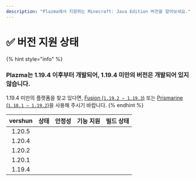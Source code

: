 ```yaml
---
description: "Plazma에서 지원하는 Minecraft: Java Edition 버전을 알아보세요."
---
```


# ✅ 버전 지원 상태

{% hint style="info" %}

### Plazma는 1.19.4 이후부터 개발되어, 1.19.4 미만의 버전은 개발되어 있지 않습니다.

1.19.4 미만의 플랫폼을 찾고 있다면, [Fusion (`1.19.2 ~ 1.19.3`)](https://github.com/RuinedTechnologyUnify/Fusion) 또는 [Prismarine (`1.18.1 ~ 1.19.2`)](https://github.com/PrismarineTeam/Prismarine)을 사용해 주시기 바랍니다.
{% endhint %}

| vershun |                                                                             상태                                                                             |                                                                  안정성                                                                  |                                                                 기능 지원                                                                 |                                                                                   빌드 상태                                                                                   |
| :-----: | :--------------------------------------------------------------------------------------------------------------------------------------------------------: | :-----------------------------------------------------------------------------------------------------------------------------------: | :-----------------------------------------------------------------------------------------------------------------------------------: | :-----------------------------------------------------------------------------------------------------------------------------------------------------------------------: |
|  1.20.5 |                  <img src="https://img.shields.io/badge/%EB%8C%80%EA%B8%B0%EC%A4%91-gray?style=for-the-badge" alt="" data-size="original">                 | <img src="https://img.shields.io/badge/%EC%A0%95%EB%B3%B4%20%EC%97%86%EC%9D%8C-gray?style=for-the-badge" alt="" data-size="original"> | <img src="https://img.shields.io/badge/%EC%A0%95%EB%B3%B4%20%EC%97%86%EC%9D%8C-gray?style=for-the-badge" alt="" data-size="original"> |                   <img src="https://img.shields.io/badge/%EC%A0%95%EB%B3%B4%20%EC%97%86%EC%9D%8C-gray?style=for-the-badge" alt="" data-size="original">                   |
|  1.20.4 |                <img src="https://img.shields.io/badge/%EC%A7%80%EC%9B%90%EC%A4%91-success?style=for-the-badge" alt="" data-size="original">                | <img src="https://img.shields.io/badge/%EB%A7%A4%EC%9A%B0%20%EC%A2%8B%EC%9D%8C-blue?style=for-the-badge" alt="" data-size="original"> |                   <img src="https://img.shields.io/badge/100%-blue?style=for-the-badge" alt="" data-size="original">                  | <img src="https://img.shields.io/github/actions/workflow/status/PlazmaMC/Plazma/release.yml?style=for-the-badge&label=%20&branch=ver/1.20.4" alt="" data-size="original"> |
|  1.20.2 | <img src="https://img.shields.io/badge/%EA%B8%B0%EB%8A%A5%20%EC%B6%94%EA%B0%80%20%EC%A2%85%EB%A3%8C-blue?style=for-the-badge" alt="" data-size="original"> | <img src="https://img.shields.io/badge/%EB%A7%A4%EC%9A%B0%20%EC%A2%8B%EC%9D%8C-blue?style=for-the-badge" alt="" data-size="original"> |                   <img src="https://img.shields.io/badge/100%-blue?style=for-the-badge" alt="" data-size="original">                  | <img src="https://img.shields.io/github/actions/workflow/status/PlazmaMC/Plazma/release.yml?style=for-the-badge&label=%20&branch=ver/1.20.2" alt="" data-size="original"> |
|  1.20.1 |            <img src="https://img.shields.io/badge/%EC%A7%80%EC%9B%90%20%EC%A2%85%EB%A3%8C-red?style=for-the-badge" alt="" data-size="original">            | <img src="https://img.shields.io/badge/%EB%A7%A4%EC%9A%B0%20%EC%A2%8B%EC%9D%8C-blue?style=for-the-badge" alt="" data-size="original"> |                   <img src="https://img.shields.io/badge/100%-blue?style=for-the-badge" alt="" data-size="original">                  |                   <img src="https://img.shields.io/badge/%EC%A0%95%EB%B3%B4%20%EC%97%86%EC%9D%8C-gray?style=for-the-badge" alt="" data-size="original">                   |
|  1.19.4 |            <img src="https://img.shields.io/badge/%EC%A7%80%EC%9B%90%20%EC%A2%85%EB%A3%8C-red?style=for-the-badge" alt="" data-size="original">            | <img src="https://img.shields.io/badge/%EB%A7%A4%EC%9A%B0%20%EC%A2%8B%EC%9D%8C-blue?style=for-the-badge" alt="" data-size="original"> |                   <img src="https://img.shields.io/badge/100%-blue?style=for-the-badge" alt="" data-size="original">                  |                   <img src="https://img.shields.io/badge/%EC%A0%95%EB%B3%B4%20%EC%97%86%EC%9D%8C-gray?style=for-the-badge" alt="" data-size="original">                   |

